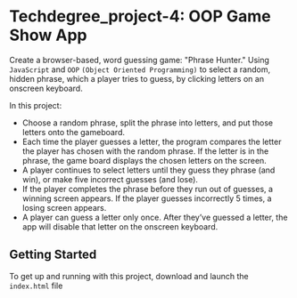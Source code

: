 # Techdegree_project-4: OOP Game Show App

Create a browser-based, word guessing game: "Phrase Hunter." Using `JavaScript` and `OOP` `(Object Oriented Programming)` to select a random, hidden phrase, which a player tries to guess, by clicking letters on an onscreen keyboard.

In this project:
* Choose a random phrase, split the phrase into letters, and put those letters onto the gameboard.
* Each time the player guesses a letter, the program compares the letter the player has chosen with the random phrase. If the letter is in the phrase, the game board displays the chosen letters on the screen.
* A player continues to select letters until they guess they phrase (and win), or make five incorrect guesses (and lose).
* If the player completes the phrase before they run out of guesses, a winning screen appears. If the player guesses incorrectly 5 times, a losing screen appears.
* A player can guess a letter only once. After they’ve guessed a letter, the app will disable that letter on the onscreen keyboard.

## Getting Started
  To get up and running with this project, download and launch the `index.html` file
